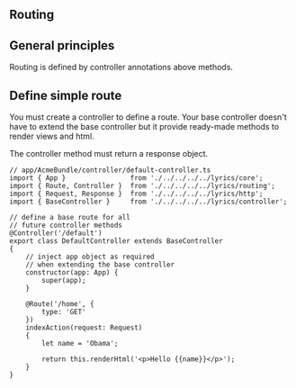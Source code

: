 Routing
------

## General principles

Routing is defined by controller annotations above methods.

## Define simple route

You must create a controller to define a route. Your base controller doesn't have to extend
the base controller but it provide ready-made methods to render views and html.

The controller method must return a response object.

```node
// app/AcmeBundle/controller/default-controller.ts
import { App }                from './../../../../lyrics/core';
import { Route, Controller }  from './../../../../lyrics/routing';
import { Request, Response }  from './../../../../lyrics/http';
import { BaseController }     from './../../../../lyrics/controller';

// define a base route for all
// future controller methods
@Controller('/default')
export class DefaultController extends BaseController
{
    // inject app object as required
    // when extending the base controller
    constructor(app: App) {
        super(app);
    }

    @Route('/home', {
        type: 'GET'
    })
    indexAction(request: Request)
    {
        let name = 'Obama';

        return this.renderHtml('<p>Hello {{name}}</p>');
    }
}
```
